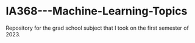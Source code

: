 # IA368---Machine-Learning-Topics
Repository for the grad school subject that I took on the first semester of 2023.
